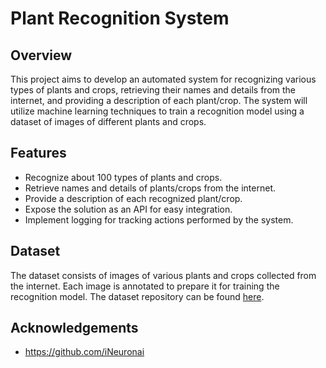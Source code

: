 # Plant Recognition System

## Overview
This project aims to develop an automated system for recognizing various types of plants and crops, retrieving their names and details from the internet, and providing a description of each plant/crop. The system will utilize machine learning techniques to train a recognition model using a dataset of images of different plants and crops.

## Features
- Recognize about 100 types of plants and crops.
- Retrieve names and details of plants/crops from the internet.
- Provide a description of each recognized plant/crop.
- Expose the solution as an API for easy integration.
- Implement logging for tracking actions performed by the system.

## Dataset
The dataset consists of images of various plants and crops collected from the internet. Each image is annotated to prepare it for training the recognition model. The dataset repository can be found [here](link_to_dataset_repository).

## Acknowledgements
- https://github.com/iNeuronai
